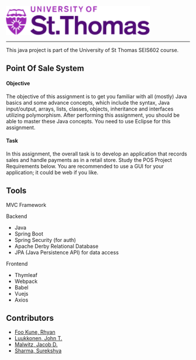 <img src="./src/main/resources/static/images/stthomas-logo.svg" height="80">

---

This java project is part of the University of St Thomas SEIS602 course.

## Point Of Sale System

#### Objective 
The objective of this assignment is to get you familiar with all (mostly) Java basics and some advance concepts, which include the syntax, Java input/output, arrays, lists, classes, objects, inheritance and interfaces utilizing polymorphism. After performing this assignment, you should be able to master these Java concepts. You need to use Eclipse for this assignment. 

#### Task 
In this assignment, the overall task is to develop an application that records sales and handle payments as in a retail store.  Study the POS Project Requirements below. You are recommended to use a GUI for your application; it could be web if you like. 

## Tools

MVC Framework

Backend
- Java
- Spring Boot
- Spring Security (for auth)
- Apache Derby Relational Database
- JPA (Java Persistence API) for data access

Frontend
- Thymleaf
- Webpack
- Babel
- Vuejs
- Axios


## Contributors

- [Foo Kune, Rhyan](https://github.com/rfookune)
- [Luukkonen, John T.](https://github.com/UkkosTrombone)
- [Malwitz, Jacob D.](https://github.com/jakeMalwitz)
- [Sharma, Surekshya](https://github.com/SurekshyaSharma)
